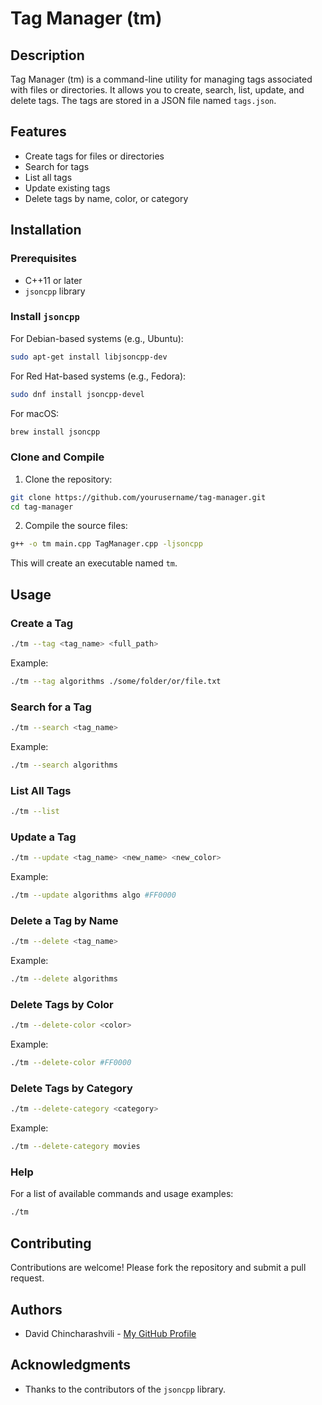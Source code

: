 # Tag Manager (tm)

## Description

Tag Manager (tm) is a command-line utility for managing tags associated with files or directories. It allows you to create, search, list, update, and delete tags. The tags are stored in a JSON file named `tags.json`.

## Features

- Create tags for files or directories
- Search for tags
- List all tags
- Update existing tags
- Delete tags by name, color, or category

## Installation

### Prerequisites

- C++11 or later
- `jsoncpp` library

### Install `jsoncpp`

For Debian-based systems (e.g., Ubuntu):

```bash
sudo apt-get install libjsoncpp-dev
```

For Red Hat-based systems (e.g., Fedora):

```bash
sudo dnf install jsoncpp-devel
```

For macOS:

```bash
brew install jsoncpp
```

### Clone and Compile

1. Clone the repository:

```bash
git clone https://github.com/yourusername/tag-manager.git
cd tag-manager
```

2. Compile the source files:

```bash
g++ -o tm main.cpp TagManager.cpp -ljsoncpp
```

This will create an executable named `tm`.

## Usage

### Create a Tag

```bash
./tm --tag <tag_name> <full_path>
```

Example:

```bash
./tm --tag algorithms ./some/folder/or/file.txt
```

### Search for a Tag

```bash
./tm --search <tag_name>
```

Example:

```bash
./tm --search algorithms
```

### List All Tags

```bash
./tm --list
```

### Update a Tag

```bash
./tm --update <tag_name> <new_name> <new_color>
```

Example:

```bash
./tm --update algorithms algo #FF0000
```

### Delete a Tag by Name

```bash
./tm --delete <tag_name>
```

Example:

```bash
./tm --delete algorithms
```

### Delete Tags by Color

```bash
./tm --delete-color <color>
```

Example:

```bash
./tm --delete-color #FF0000
```

### Delete Tags by Category

```bash
./tm --delete-category <category>
```

Example:

```bash
./tm --delete-category movies
```

### Help

For a list of available commands and usage examples:

```bash
./tm
```

## Contributing

Contributions are welcome! Please fork the repository and submit a pull request.

## Authors

- David Chincharashvili - [My GitHub Profile](https://github.com/davidtbilisi)

## Acknowledgments

- Thanks to the contributors of the `jsoncpp` library.
